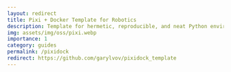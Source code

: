 ```yaml
---
layout: redirect
title: Pixi + Docker Template for Robotics
description: Template for hermetic, reproducible, and neat Python environments; with some extra envs for roboticists
img: assets/img/oss/pixi.webp
importance: 1
category: guides
permalink: /pixidock
redirect: https://github.com/garylvov/pixidock_template
--- 
```

